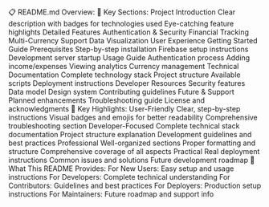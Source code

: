 📋 README.md Overview:
🌟 Key Sections:
Project Introduction
Clear description with badges for technologies used
Eye-catching feature highlights
Detailed Features
Authentication & Security
Financial Tracking
Multi-Currency Support
Data Visualization
User Experience
Getting Started Guide
Prerequisites
Step-by-step installation
Firebase setup instructions
Development server startup
Usage Guide
Authentication process
Adding income/expenses
Viewing analytics
Currency management
Technical Documentation
Complete technology stack
Project structure
Available scripts
Deployment instructions
Developer Resources
Security features
Data model
Design system
Contributing guidelines
Future & Support
Planned enhancements
Troubleshooting guide
License and acknowledgments
🎯 Key Highlights:
User-Friendly
Clear, step-by-step instructions
Visual badges and emojis for better readability
Comprehensive troubleshooting section
Developer-Focused
Complete technical stack documentation
Project structure explanation
Development guidelines and best practices
Professional
Well-organized sections
Proper formatting and structure
Comprehensive coverage of all aspects
Practical
Real deployment instructions
Common issues and solutions
Future development roadmap
🚀 What This README Provides:
For New Users: Easy setup and usage instructions
For Developers: Complete technical understanding
For Contributors: Guidelines and best practices
For Deployers: Production setup instructions
For Maintainers: Future roadmap and support info
